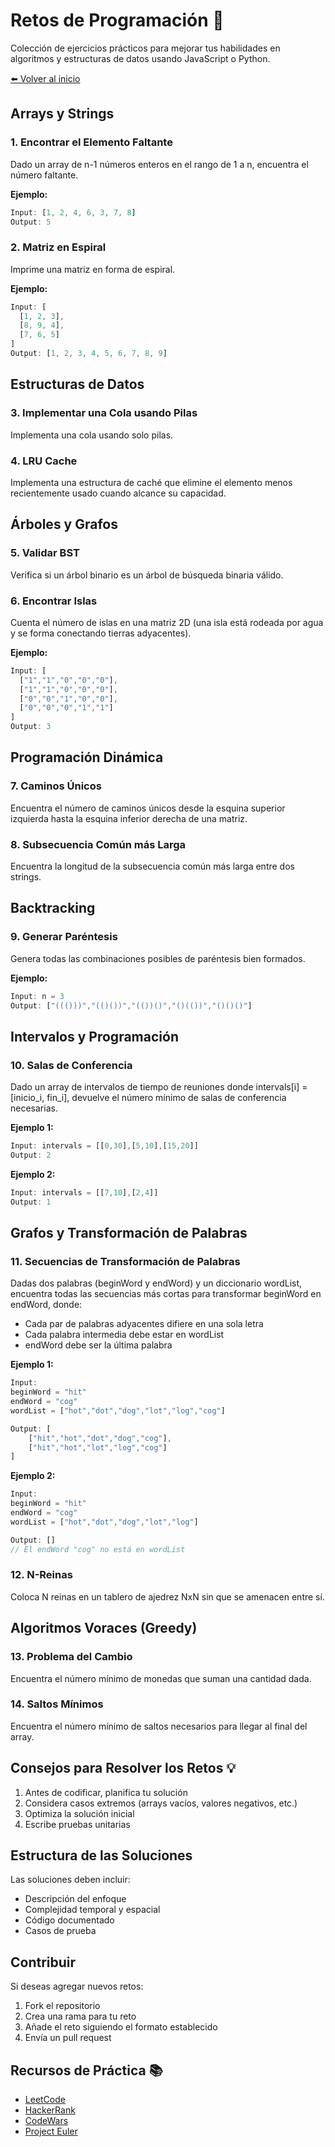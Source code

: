 
# Retos de Programación 🎯

Colección de ejercicios prácticos para mejorar tus habilidades en algoritmos y estructuras de datos usando JavaScript o Python.

[⬅️ Volver al inicio](../README.md)

## Arrays y Strings

### 1. Encontrar el Elemento Faltante
Dado un array de n-1 números enteros en el rango de 1 a n, encuentra el número faltante.

**Ejemplo:**
```javascript
Input: [1, 2, 4, 6, 3, 7, 8]
Output: 5
```

### 2. Matriz en Espiral
Imprime una matriz en forma de espiral.

**Ejemplo:**
```javascript
Input: [
  [1, 2, 3],
  [8, 9, 4],
  [7, 6, 5]
]
Output: [1, 2, 3, 4, 5, 6, 7, 8, 9]
```

## Estructuras de Datos

### 3. Implementar una Cola usando Pilas
Implementa una cola usando solo pilas.

### 4. LRU Cache
Implementa una estructura de caché que elimine el elemento menos recientemente usado cuando alcance su capacidad.

## Árboles y Grafos

### 5. Validar BST
Verifica si un árbol binario es un árbol de búsqueda binaria válido.

### 6. Encontrar Islas
Cuenta el número de islas en una matriz 2D (una isla está rodeada por agua y se forma conectando tierras adyacentes).

**Ejemplo:**
```javascript
Input: [
  ["1","1","0","0","0"],
  ["1","1","0","0","0"],
  ["0","0","1","0","0"],
  ["0","0","0","1","1"]
]
Output: 3
```

## Programación Dinámica

### 7. Caminos Únicos
Encuentra el número de caminos únicos desde la esquina superior izquierda hasta la esquina inferior derecha de una matriz.

### 8. Subsecuencia Común más Larga
Encuentra la longitud de la subsecuencia común más larga entre dos strings.

## Backtracking

### 9. Generar Paréntesis
Genera todas las combinaciones posibles de paréntesis bien formados.

**Ejemplo:**
```javascript
Input: n = 3
Output: ["((()))","(()())","(())()","()(())","()()()"]
```

## Intervalos y Programación

### 10. Salas de Conferencia
Dado un array de intervalos de tiempo de reuniones donde intervals[i] = [inicio_i, fin_i], devuelve el número mínimo de salas de conferencia necesarias.

**Ejemplo 1:**
```javascript
Input: intervals = [[0,30],[5,10],[15,20]]
Output: 2
```

**Ejemplo 2:**
```javascript
Input: intervals = [[7,10],[2,4]]
Output: 1
```

## Grafos y Transformación de Palabras

### 11. Secuencias de Transformación de Palabras
Dadas dos palabras (beginWord y endWord) y un diccionario wordList, encuentra todas las secuencias más cortas para transformar beginWord en endWord, donde:
- Cada par de palabras adyacentes difiere en una sola letra
- Cada palabra intermedia debe estar en wordList
- endWord debe ser la última palabra

**Ejemplo 1:**
```javascript
Input: 
beginWord = "hit"
endWord = "cog"
wordList = ["hot","dot","dog","lot","log","cog"]

Output: [
    ["hit","hot","dot","dog","cog"],
    ["hit","hot","lot","log","cog"]
]
```

**Ejemplo 2:**
```javascript
Input: 
beginWord = "hit"
endWord = "cog"
wordList = ["hot","dot","dog","lot","log"]

Output: []
// El endWord "cog" no está en wordList
```

### 12. N-Reinas
Coloca N reinas en un tablero de ajedrez NxN sin que se amenacen entre sí.

## Algoritmos Voraces (Greedy)

### 13. Problema del Cambio
Encuentra el número mínimo de monedas que suman una cantidad dada.

### 14. Saltos Mínimos
Encuentra el número mínimo de saltos necesarios para llegar al final del array.

## Consejos para Resolver los Retos 💡

1. Antes de codificar, planifica tu solución
2. Considera casos extremos (arrays vacíos, valores negativos, etc.)
3. Optimiza la solución inicial
4. Escribe pruebas unitarias

## Estructura de las Soluciones

Las soluciones deben incluir:
- Descripción del enfoque
- Complejidad temporal y espacial
- Código documentado
- Casos de prueba

## Contribuir

Si deseas agregar nuevos retos:
1. Fork el repositorio
2. Crea una rama para tu reto
3. Añade el reto siguiendo el formato establecido
4. Envía un pull request

## Recursos de Práctica 📚

- [LeetCode](https://leetcode.com/)
- [HackerRank](https://www.hackerrank.com/)
- [CodeWars](https://www.codewars.com/)
- [Project Euler](https://projecteuler.net/)
